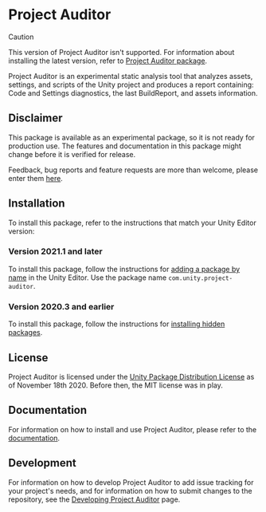 # Project Auditor
> [!CAUTION]
> This version of Project Auditor isn't supported. For information about installing the latest version, refer to [Project Auditor package](https://docs.unity3d.com/Packages/com.unity.project-auditor@0.10/manual/index.html).

Project Auditor is an experimental static analysis tool that analyzes assets, settings, and scripts of the Unity project and produces a report containing: Code and Settings diagnostics, the last BuildReport, and assets information.

## Disclaimer
This package is available as an experimental package, so it is not ready for production use. The features and documentation in this package might change before it is verified for release. 

Feedback, bug reports and feature requests are more than welcome, please enter them [here](https://github.com/Unity-Technologies/ProjectAuditor/issues).

## Installation

To install this package, refer to the instructions that match your Unity Editor version: 

### Version 2021.1 and later

To install this package, follow the instructions for [adding a package by name](https://docs.unity3d.com/2021.1/Documentation/Manual/upm-ui-quick.html) in the Unity Editor. Use the package name `com.unity.project-auditor`.

### Version 2020.3 and earlier

To install this package, follow the instructions for [installing hidden packages](https://docs.unity3d.com/Packages/Installation/manual/upm-ui-quick.html). 

## License
Project Auditor is licensed under the [Unity Package Distribution License](LICENSE.md) as of November 18th 2020. Before then, the MIT license was in play.

## Documentation
For information on how to install and use Project Auditor, please refer to the [documentation](Documentation~/index.md).

## Development
For information on how to develop Project Auditor to add issue tracking for your project's needs, and for information on how to submit changes to the repository, see the [Developing Project Auditor](Documentation~/Developing.md) page.
